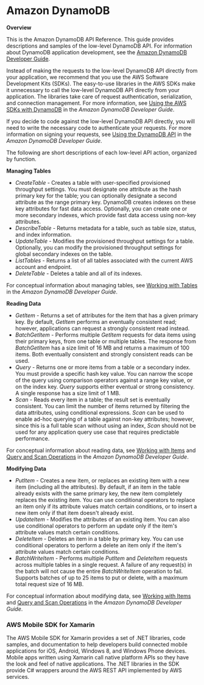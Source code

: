 # Amazon DynamoDB
 

**Overview**

 

This is the Amazon DynamoDB API Reference. This guide provides descriptions and samples of the low-level DynamoDB API. For information about DynamoDB application development, see the [Amazon DynamoDB Developer Guide](http://docs.aws.amazon.com/amazondynamodb/latest/developerguide/).

 

Instead of making the requests to the low-level DynamoDB API directly from your application, we recommend that you use the AWS Software Development Kits (SDKs). The easy-to-use libraries in the AWS SDKs make it unnecessary to call the low-level DynamoDB API directly from your application. The libraries take care of request authentication, serialization, and connection management. For more information, see [Using the AWS SDKs with DynamoDB](http://docs.aws.amazon.com/amazondynamodb/latest/developerguide/UsingAWSSDK.html) in the *Amazon DynamoDB Developer Guide*.

 

If you decide to code against the low-level DynamoDB API directly, you will need to write the necessary code to authenticate your requests. For more information on signing your requests, see [Using the DynamoDB API](http://docs.aws.amazon.com/amazondynamodb/latest/developerguide/API.html) in the *Amazon DynamoDB Developer Guide*.

 

The following are short descriptions of each low-level API action, organized by function.

 

**Managing Tables**

 
- *CreateTable* - Creates a table with user-specified provisioned throughput settings. You must designate one attribute as the hash primary key for the table; you can optionally designate a second attribute as the range primary key. DynamoDB creates indexes on these key attributes for fast data access. Optionally, you can create one or more secondary indexes, which provide fast data access using non-key attributes.
- *DescribeTable* - Returns metadata for a table, such as table size, status, and index information.
- *UpdateTable* - Modifies the provisioned throughput settings for a table. Optionally, you can modify the provisioned throughput settings for global secondary indexes on the table.
- *ListTables* - Returns a list of all tables associated with the current AWS account and endpoint.
- *DeleteTable* - Deletes a table and all of its indexes.
 

For conceptual information about managing tables, see [Working with Tables](http://docs.aws.amazon.com/amazondynamodb/latest/developerguide/WorkingWithTables.html) in the *Amazon DynamoDB Developer Guide*.

 

**Reading Data**

 
- *GetItem* - Returns a set of attributes for the item that has a given primary key. By default, *GetItem* performs an eventually consistent read; however, applications can request a strongly consistent read instead.
- *BatchGetItem* - Performs multiple *GetItem* requests for data items using their primary keys, from one table or multiple tables. The response from *BatchGetItem* has a size limit of 16 MB and returns a maximum of 100 items. Both eventually consistent and strongly consistent reads can be used.
- *Query* - Returns one or more items from a table or a secondary index. You must provide a specific hash key value. You can narrow the scope of the query using comparison operators against a range key value, or on the index key. *Query* supports either eventual or strong consistency. A single response has a size limit of 1 MB.
- *Scan* - Reads every item in a table; the result set is eventually consistent. You can limit the number of items returned by filtering the data attributes, using conditional expressions. *Scan* can be used to enable ad-hoc querying of a table against non-key attributes; however, since this is a full table scan without using an index, *Scan* should not be used for any application query use case that requires predictable performance.
 

For conceptual information about reading data, see [Working with Items](http://docs.aws.amazon.com/amazondynamodb/latest/developerguide/WorkingWithItems.html) and [Query and Scan Operations](http://docs.aws.amazon.com/amazondynamodb/latest/developerguide/QueryAndScan.html) in the *Amazon DynamoDB Developer Guide*.

 

**Modifying Data**

 
- *PutItem* - Creates a new item, or replaces an existing item with a new item (including all the attributes). By default, if an item in the table already exists with the same primary key, the new item completely replaces the existing item. You can use conditional operators to replace an item only if its attribute values match certain conditions, or to insert a new item only if that item doesn't already exist.
- *UpdateItem* - Modifies the attributes of an existing item. You can also use conditional operators to perform an update only if the item's attribute values match certain conditions.
- *DeleteItem* - Deletes an item in a table by primary key. You can use conditional operators to perform a delete an item only if the item's attribute values match certain conditions.
- *BatchWriteItem* - Performs multiple *PutItem* and *DeleteItem* requests across multiple tables in a single request. A failure of any request(s) in the batch will not cause the entire *BatchWriteItem* operation to fail. Supports batches of up to 25 items to put or delete, with a maximum total request size of 16 MB.
 

For conceptual information about modifying data, see [Working with Items](http://docs.aws.amazon.com/amazondynamodb/latest/developerguide/WorkingWithItems.html) and [Query and Scan Operations](http://docs.aws.amazon.com/amazondynamodb/latest/developerguide/QueryAndScan.html) in the *Amazon DynamoDB Developer Guide*.






### AWS Mobile SDK for Xamarin






The AWS Mobile SDK for Xamarin provides a set of .NET libraries, code samples, and documentation to help developers build connected mobile applications for iOS, Android, Windows 8, and Windows Phone devices. Mobile apps written using Xamarin call native platform APIs so they have the look and feel of native applications. The .NET libraries in the SDK provide C# wrappers around the AWS REST API implemented by AWS services.